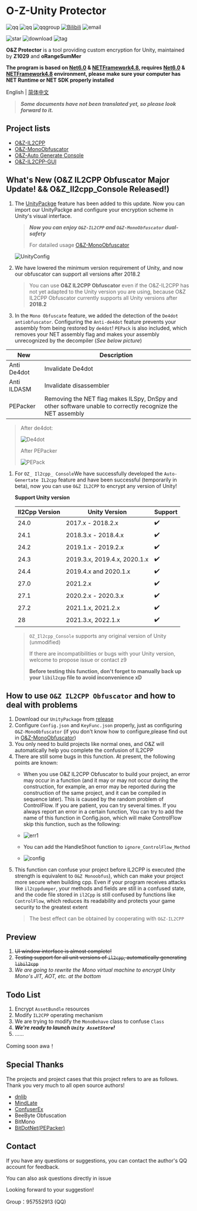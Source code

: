 # O-Z-Unity Protector

![qq](https://img.shields.io/badge/oRangeSumMer(QQ)-2296401259-green) ![qq](https://img.shields.io/badge/Z1029(QQ)-3408708525-green) ![qqgroup](https://img.shields.io/badge/QQGroup-957552913-orange) [![Bilibili](https://img.shields.io/badge/bilibili-%E6%A9%99%E4%B9%8B%E5%A4%8F-blue)](https://space.bilibili.com/79045701) ![email](https://img.shields.io/badge/Email-2286401259%40qq.com-yellowgreen)

![star](https://img.shields.io/github/stars/Z1029-oRangeSumMer/O-Z-Unity-Protector?style=social) ![download](https://img.shields.io/github/downloads/Z1029-oRangeSumMer/O-Z-Unity-Protector/total) ![tag](https://img.shields.io/github/v/tag/Z1029-oRangeSumMer/O-Z-Unity-Protector)

**O&Z Protector** is a tool providing custom encryption for Unity, maintained by **Z1029** and **oRangeSumMer**

**The program is based on [Net6.0](https://dotnet.microsoft.com/zh-cn/download/dotnet/6.0) & [NETFramework4.8](https://dotnet.microsoft.com/zh-cn/download/dotnet-framework/net48), requires [Net6.0](https://dotnet.microsoft.com/zh-cn/download/dotnet/6.0) & [NETFramework4.8](https://dotnet.microsoft.com/zh-cn/download/dotnet-framework/net48) environment, please make sure your computer has NET Runtime or NET SDK properly installed**

English | [简体中文](README_zh-cn.md)

> ***Some documents have not been translated yet, so please look forward to it.***

## Project lists

- [O&Z-IL2CPP](O&Z_IL2CPP_Security)
- [O&Z-MonoObfuscator](O%26Z_Obfuscator)
- [O&Z-Auto Generate Console](OZ_Il2cpp_Console)
- [O&Z-IL2CPP-GUI](OZ_IL2CPP_GUI)

## What's New (**O&Z IL2CPP Obfuscator Major Update!** && O&Z_Il2cpp_Console Released!)

1. The [UnityPackge](https://github.com/Z1029-oRangeSumMer/O-Z-IL2CPP/releases) feature has been added to this update. Now you can import our UnityPackge and configure your encryption scheme in Unity's visual interface.
   > ***Now you can enjoy `O&Z-IL2CPP` and `O&Z-MonoObfuscator` dual-safety***
   >
   > For datailed usage [O&Z-MonoObfuscator](O%26Z_Obfuscator)

   ![UnityConfig](pics/Unity%20Config.png)

2. We have lowered the minimum version requirement of Unity, and now our obfuscator can support all versions after 2018.2

   > You can use **O&Z IL2CPP Obfuscator** even if the O&Z-IL2CPP has not yet adapted to the Unity version you are using, because O&Z IL2CPP Obfuscator currently supports all Unity versions after **2018.2**

3. In the `Mono Obfuscate` feature, we added the detection of the `De4dot antiobfuscator`. Configuring the `Anti-de4dot` feature prevents your assembly from being restored by `de4dot`! `PEPack` is also included, which removes your NET assembly flag and makes your assembly unrecognized by the decompiler (*See below picture*)

|New                       |Description|
|--------------------------|----|
|Anti De4dot               |Invalidate De4dot|
|Anti ILDASM               |Invalidate disassembler|
|PEPacker                  |Removing the NET flag makes ILSpy, DnSpy and other software unable to correctly recognize the NET assembly|

   > After de4dot:
   >
   > ![De4dot](pics/Antide4.png)
   >
   > After PEPacker
   >
   > ![PEPack](pics/pepack.png)

1. For `OZ_ Il2cpp_ Console`We have successfully developed the `Auto-Genertate IL2cpp` feature and have been successful (temporarily in beta), now you can use `O&Z IL2CPP` to encrypt any version of Unity!

   **Support Unity version**

   | Il2Cpp Version | Unity Version                | Support        |
   | -------------- | ---------------------------- |--------------  |
   | 24.0           | 2017.x - 2018.2.x            | ✔️             |
   | 24.1           | 2018.3.x - 2018.4.x          | ✔️             |
   | 24.2           | 2019.1.x - 2019.2.x          | ✔️             |
   | 24.3           | 2019.3.x, 2019.4.x, 2020.1.x | ✔️             |
   | 24.4           | 2019.4.x and 2020.1.x        | ✔️             |
   | 27.0           | 2021.2.x                     | ✔️             |
   | 27.1           | 2020.2.x - 2020.3.x          | ✔️             |
   | 27.2           | 2021.1.x, 2021.2.x           | ✔️             |
   | 28             | 2021.3.x, 2022.1.x           | ✔️             |

   > `OZ_Il2cpp_Console` supports any original version of Unity (unmodified)
   >
   > If there are incompatibilities or bugs with your Unity version, welcome to propose issue or contact z9
   >
   > **Before testing this function, don't forget to manually back up your `libil2cpp` file to avoid inconvenience xD**

## How to use `O&Z IL2CPP Obfuscator` and how to deal with problems

1. Download our `UnityPackage` from [release](https://github.com/Z1029-oRangeSumMer/O-Z-IL2CPP/releases)
2. Configure `Config.json` and `KeyFunc.json` properly, just as configuring `O&Z-MonoObfuscator` (if you don't know how to configure,please find out in [O&Z-MonoObfuscator](O%26Z_Obfuscator/README.md))
3. You only need to build projects like normal ones, and O&Z will automatically help you complete the confusion of IL2CPP
4. There are still some bugs in this function. At present, the following points are known:
   - When you use O&Z IL2CPP Obfuscator to build your project, an error may occur in a function (and it may or may not occur during the construction, for example, an error may be reported during the construction of the same project, and it can be compiled in sequence later). This is caused by the random problem of ControlFlow. If you are patient, you can try several times. If you always report an error in a certain function, You can try to add the name of this function in Config.json, which will make ControlFlow skip this function, such as the following:

   - ![err1](pics/err1.png)

   - You can add the HandleShoot function to `ignore_ControlFlow_Method`

   - ![config](pics/config.png)
5. This function can confuse your project before IL2CPP is executed (the strength is equivalent to `O&Z Monoobfus`), which can make your project more secure when building cpp. Even if your program receives attacks like `il2cppdumper`, your methods and fields are still in a confused state, and the code file stored in `il2Cpp` is still confused by functions like `ControlFlow`, which reduces its readability and protects your game security to the greatest extent
   > The best effect can be obtained by cooperating with `O&Z-IL2CPP`

## Preview

1. ~~UI window interface is almost complete!~~
2. ~~Testing support for all unit versions of `il2cpp`, automatically generating `libil2cpp`~~
3. *We are going to rewrite the Mono virtual machine to encrypt Unity Mono's JIT, AOT, etc. at the bottom*

## Todo List

1. Encrypt `AssetBundle` resources
2. Modify `IL2CPP` operating mechanism
3. We are trying to modify the `MonoBehave` class to confuse `Class`
4. ***We're ready to launch `Unity AssetStore`!***
5. ......

Coming soon awa！

## Special Thanks

The projects and project cases that this project refers to are as follows. Thank you very much to all open source authors!

- [dnlib](https://github.com/0xd4d/dnlib)
- [MindLate](https://github.com/Sato-Isolated/MindLated)
- [ConfuserEx](https://github.com/yck1509/ConfuserEx)
- BeeByte Obfuscation
- BitMono
- [BitDotNet(PEPacker)](https://github.com/0x59R11/BitDotNet)

## Contact

If you have any questions or suggestions, you can contact the author's QQ account for feedback.

You can also ask questions directly in issue

Looking forward to your suggestion!

Group：957552913 (QQ)
